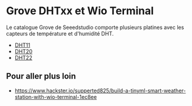 # Grove DHTxx et Wio Terminal

Le catalogue Grove de Seeedstudio comporte plusieurs platines avec les capteurs de température et d'humidité DHT.
* [DHT11](https://wiki.seeedstudio.com/Grove-TemperatureAndHumidity_Sensor/)
* [DHT20](https://wiki.seeedstudio.com/Grove-Temperature-Humidity-Sensor-DH20/)
* [DHT22](https://wiki.seeedstudio.com/Grove-Temperature_and_Humidity_Sensor_Pro/)



## Pour aller plus loin

* https://www.hackster.io/supperted825/build-a-tinyml-smart-weather-station-with-wio-terminal-1ec8ee

